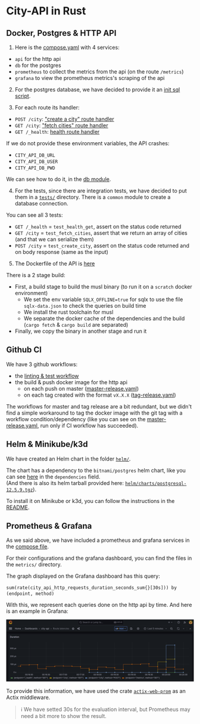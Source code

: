 # City-API in Rust

## Docker, Postgres & HTTP API

1. Here is the [compose.yaml](../compose.yaml) with 4 services:

- `api` for the http api
- `db` for the postgres
- `prometheus` to collect the metrics from the api (on the route `/metrics`)
- `grafana` to view the prometheus metrics's scraping of the api

2. For the postgres database, we have decided to provide it an [init sql script](../sql/init.sql).

3. For each route its handler:

- `POST /city`: ["create a city" route handler](../src/routes/create_city.rs)
- `GET /city`: ["fetch cities" route handler](../src/routes/fetch_cities.rs)
- `GET /_health`: [health route handler](../src/routes/health.rs)

If we do not provide these environment variables, the API crashes:

- `CITY_API_DB_URL`
- `CITY_API_DB_USER`
- `CITY_API_DB_PWD`

We can see how to do it, in the [db module](../src/db.rs).

4. For the tests, since there are integration tests, we have decided to put them in a [`tests/`](../tests/) directory.
   There is a `common` module to create a database connection.

You can see all 3 tests:

- `GET /_health` = `test_health_get`, assert on the status code returned
- `GET /city` = `test_fetch_cities`, assert that we return an array of cities (and that we can serialize them)
- `POST /city` = `test_create_city`, assert on the status code returned and on body response (same as the input)

5. The Dockerfile of the API is [here](../Dockerfile)

There is a 2 stage build:

- First, a build stage to build the musl binary (to run it on a `scratch` docker environment)
  - We set the env variable `SQLX_OFFLINE=true` for sqlx to use the file `sqlx-data.json` to check the queries on build time
  - We install the rust toolchain for musl
  - We separate the docker cache of the dependencies and the build (`cargo fetch` & `cargo build` are separated)
- Finally, we copy the binary in another stage and run it

## Github CI

We have 3 github workflows:

- the [linting & test workflow](../.github/workflows/ci.yml)
- the build & push docker image for the http api
  - on each push on master ([master-release.yaml](../.github/workflows/master-release.yml))
  - on each tag created with the format `vX.X.X` ([tag-release.yaml](../.github/workflows/tag-release.yml))

The workflows for master and tag release are a bit redundant, but we didn't find a simple workaround to tag the docker image with the git tag with a workflow condition/dependency (like you can see on the [master-release.yaml](../.github/workflows/master-release.yml), run only if CI workflow has succeeded).

## Helm & Minikube/k3d

We have created an Helm chart in the folder [`helm/`](../helm/).

The chart has a dependency to the `bitnami/postgres` helm chart, like you can see [here](../helm/Chart.yaml) in the `dependencies` field.  
(And there is also its helm tarball provided here: [`helm/charts/postgresql-12.5.9.tgz`](../helm/charts/postgresql-12.5.9.tgz)).

To install it on Minikube or k3d, you can follow the instructions in the [README](../README.md#launch-the-app-on-k3d).

## Prometheus & Grafana

As we said above, we have included a prometheus and grafana services in the [compose file](../compose.yaml).

For their configurations and the grafana dashboard, you can find the files in the `metrics/` directory.

The graph displayed on the Grafana dashboard has this query:

```
sum(rate(city_api_http_requests_duration_seconds_sum{}[30s])) by (endpoint, method)
```

With this, we represent each queries done on the http api by time.
And here is an example in Grafana:

![Grafana dashboard, route latencies](./grafana_screenshot.png)

To provide this information, we have used the crate [`actix-web-prom`](https://crates.io/crates/actix-web-prom) as an Actix middleware.

> ℹ️ We have setted 30s for the evaluation interval,
> but Prometheus may need a bit more to show the result.
